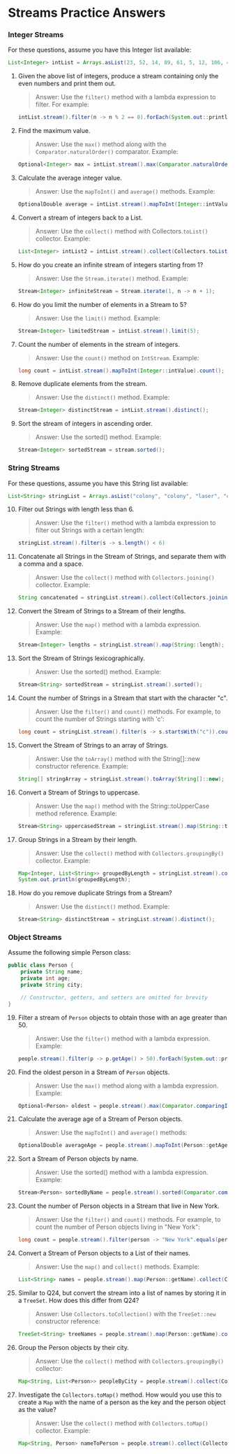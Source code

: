 # Streams Practice Answers

### Integer Streams

For these questions, assume you have this Integer list available:

```java
List<Integer> intList = Arrays.asList(23, 52, 14, 89, 61, 5, 12, 106, 47, 30);
```

1. Given the above list of integers, produce a stream containing only the even numbers and print them out.

   > Answer: Use the `filter()` method with a lambda expression to filter. For example:

   ```java
   intList.stream().filter(n -> n % 2 == 0).forEach(System.out::println);
   ```

2. Find the maximum value.

   > Answer: Use the `max()` method along with the `Comparator.naturalOrder()` comparator. Example:

   ```java
   Optional<Integer> max = intList.stream().max(Comparator.naturalOrder());
   ```

3. Calculate the average integer value.

   > Answer: Use the `mapToInt()` and `average()` methods. Example:

   ```java
   OptionalDouble average = intList.stream().mapToInt(Integer::intValue).average();
   ```

4. Convert a stream of integers back to a List.

   > Answer: Use the `collect()` method with Collectors.`toList()` collector. Example:

   ```java
   List<Integer> intList2 = intList.stream().collect(Collectors.toList());
   ```

5. How do you create an infinite stream of integers starting from 1?

   > Answer: Use the `Stream.iterate()` method. Example:

   ```java
   Stream<Integer> infiniteStream = Stream.iterate(1, n -> n + 1);
   ```

6. How do you limit the number of elements in a Stream to 5?

   > Answer: Use the `limit()` method. Example:

   ```java
   Stream<Integer> limitedStream = intList.stream().limit(5);
   ```

7. Count the number of elements in the stream of integers.

   > Answer: Use the `count()` method on `IntStream`. Example:

   ```java
   long count = intList.stream().mapToInt(Integer::intValue).count();
   ```

8. Remove duplicate elements from the stream.

   > Answer: Use the `distinct()` method. Example:

   ```java
   Stream<Integer> distinctStream = intList.stream().distinct();
   ```

9. Sort the stream of integers in ascending order.

   > Answer: Use the sorted() method. Example:

   ```java
   Stream<Integer> sortedStream = stream.sorted();
   ```

### String Streams

For these questions, assume you have this String list available:

```java
List<String> stringList = Arrays.asList("colony", "colony", "laser", "code", "pay", "pluck", "murder", "anger", "mislead", "tap", "outside", "tap", "outside", "perfume", "crack", "attack", "chorus", "eat");
```

10. Filter out Strings with length less than 6.

    > Answer: Use the `filter()` method with a lambda expression to filter out Strings with a certain length:

    ```java
    stringList.stream().filter(s -> s.length() < 6)
    ```

11. Concatenate all Strings in the Stream of Strings, and separate them with a comma and a space.

    > Answer: Use the `collect()` method with `Collectors.joining()` collector. Example:

    ```java
    String concatenated = stringList.stream().collect(Collectors.joining(", "));
    ```

12. Convert the Stream of Strings to a Stream of their lengths.

    > Answer: Use the `map()` method with a lambda expression. Example:

    ```java
    Stream<Integer> lengths = stringList.stream().map(String::length);
    ```

13. Sort the Stream of Strings lexicographically.

    > Answer: Use the sorted() method. Example:

    ```java
    Stream<String> sortedStream = stringList.stream().sorted();
    ```

14. Count the number of Strings in a Stream that start with the character "c".

    > Answer: Use the `filter()` and `count()` methods. For example, to count the number of Strings starting with 'c':

    ```java
    long count = stringList.stream().filter(s -> s.startsWith("c")).count();
    ```

15. Convert the Stream of Strings to an array of Strings.

    > Answer: Use the `toArray()` method with the String[]::new constructor reference. Example:

    ```java
    String[] stringArray = stringList.stream().toArray(String[]::new);
    ```

16. Convert a Stream of Strings to uppercase.

    > Answer: Use the `map()` method with the String::toUpperCase method reference. Example:

    ```java
    Stream<String> uppercasedStream = stringList.stream().map(String::toUpperCase)
    ```

17. Group Strings in a Stream by their length.

    > Answer: Use the `collect()` method with `Collectors.groupingBy()` collector. Example:

    ```java
    Map<Integer, List<String>> groupedByLength = stringList.stream().collect(Collectors.groupingBy(String::length));
    System.out.println(groupedByLength);
    ```

18. How do you remove duplicate Strings from a Stream?

    > Answer: Use the `distinct()` method. Example:

    ```java
    Stream<String> distinctStream = stringList.stream().distinct();
    ```

### Object Streams

Assume the following simple Person class:

```java
public class Person {
    private String name;
    private int age;
    private String city;

    // Constructor, getters, and setters are omitted for brevity
}
```

19. Filter a stream of `Person` objects to obtain those with an age greater than 50.

    > Answer: Use the `filter()` method with a lambda expression. Example:

    ```java
    people.stream().filter(p -> p.getAge() > 50).forEach(System.out::println);
    ```

20. Find the oldest person in a Stream of `Person` objects.

    > Answer: Use the `max()` method along with a lambda expression. Example:

    ```java
    Optional<Person> oldest = people.stream().max(Comparator.comparingInt(Person::getAge));
    ```

21. Calculate the average age of a Stream of Person objects.

    > Answer: Use the `mapToInt()` and `average()` methods:

    ```java
    OptionalDouble averageAge = people.stream().mapToInt(Person::getAge).average();
    ```

22. Sort a Stream of Person objects by name.

    > Answer: Use the sorted() method with a lambda expression. Example:

    ```java
    Stream<Person> sortedByName = people.stream().sorted(Comparator.comparing(Person::getName));
    ```

23. Count the number of Person objects in a Stream that live in New York.

    > Answer: Use the `filter()` and `count()` methods. For example, to count the number of Person objects living in "New York":

    ```java
    long count = people.stream().filter(person -> "New York".equals(person.getCity())).count();
    ```

24. Convert a Stream of Person objects to a List of their names.

    > Answer: Use the `map()` and `collect()` methods. Example:

    ```java
    List<String> names = people.stream().map(Person::getName).collect(Collectors.toList());
    ```

25. Similar to Q24, but convert the stream into a list of names by storing it in a `TreeSet`. How does this differ from Q24?

    > Answer: Use `Collectors.toCollection()` with the `TreeSet::new` constructor reference:

    ```java
    TreeSet<String> treeNames = people.stream().map(Person::getName).collect(Collectors.toCollection(TreeSet::new));
    ```

26. Group the Person objects by their city.

    > Answer: Use the `collect()` method with `Collectors.groupingBy()` collector:

    ```java
    Map<String, List<Person>> peopleByCity = people.stream().collect(Collectors.groupingBy(Person::getCity));
    ```

27. Investigate the `Collectors.toMap()` method. How would you use this to create a `Map` with the name of a person as the key and the person object as the value?

    > Answer: Use the `collect()` method with `Collectors.toMap()` collector. Example:

    ```java
    Map<String, Person> nameToPerson = people.stream().collect(Collectors.toMap(Person::getName, Function.identity()));
    ```
